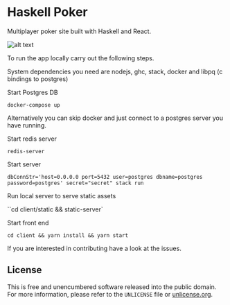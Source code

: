 # Haskell Poker

Multiplayer poker site built with Haskell and React.


![alt text](https://ibb.co/gvh5rqF "poker")



To run the app locally carry out the following steps.

System dependencies you need are nodejs, ghc, stack, docker and libpq (c bindings to postgres)

Start Postgres DB

`docker-compose up`

Alternatively you can skip docker and just connect to a postgres server you have running.

Start redis server

`redis-server`

Start server

`dbConnStr='host=0.0.0.0 port=5432 user=postgres dbname=postgres password=postgres' secret="secret" stack run`


Run local server to serve static assets

``cd client/static && static-server`

Start front end

`cd client && yarn install && yarn start`


If you are interested in contributing have a look at the issues.


## License

This is free and unencumbered software released into the public domain.  
For more information, please refer to the `UNLICENSE` file or [unlicense.org](http://unlicense.org).
